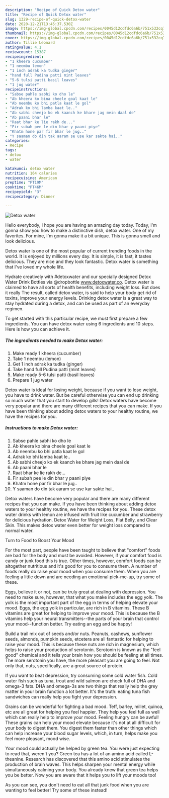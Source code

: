 ```yaml
---
description: "Recipe of Quick Detox water"
title: "Recipe of Quick Detox water"
slug: 1329-recipe-of-quick-detox-water
date: 2020-12-21T13:45:37.530Z
image: https://img-global.cpcdn.com/recipes/0045d12cdfdc6a6b/751x532cq70/detox-water-recipe-main-photo.jpg
thumbnail: https://img-global.cpcdn.com/recipes/0045d12cdfdc6a6b/751x532cq70/detox-water-recipe-main-photo.jpg
cover: https://img-global.cpcdn.com/recipes/0045d12cdfdc6a6b/751x532cq70/detox-water-recipe-main-photo.jpg
author: Tillie Leonard
ratingvalue: 4.1
reviewcount: 15387
recipeingredient:
- "1 kheera cucumber"
- "1 neembu lemon"
- "1 inch adrak ka tudka ginger"
- "hand full Pudina patti mint leaves"
- "5-6 tulsi patti basil leaves"
- "1 jug water"
recipeinstructions:
- "Sabse pahle sabhi ko dho le"
- "Ab kheera ko bina cheele goal kaat le"
- "Ab neembu ko bhi patla kaat le gol"
- "Adrak ko bhi lamba kaat le.."
- "Ab sabhi cheejo ko ek kaanch ke bhare jag mein daal de"
- "Ab paani bhar le"
- "Raat bhar ke lie rakh de..."
- "Fir subah pee le din bhar y paani piye"
- "Khatm hone par fir bhar le jug.."
- "Y saaman do din tak aaram se use kar sakte hai.."
categories:
- Recipe
tags:
- detox
- water

katakunci: detox water 
nutrition: 164 calories
recipecuisine: American
preptime: "PT19M"
cooktime: "PT46M"
recipeyield: "3"
recipecategory: Dinner

---
```



![Detox water](https://img-global.cpcdn.com/recipes/0045d12cdfdc6a6b/751x532cq70/detox-water-recipe-main-photo.jpg)

Hello everybody, I hope you are having an amazing day today. Today, I'm gonna show you how to make a distinctive dish, detox water. One of my favorites. For mine, I'm gonna make it a bit unique. This is gonna smell and look delicious.

Detox water is one of the most popular of current trending foods in the world. It is enjoyed by millions every day. It is simple, it is fast, it tastes delicious. They are nice and they look fantastic. Detox water is something that I've loved my whole life.

Hydrate creatively with #detoxwater and our specially designed Detox Water Drink Bottles via @dropbottle www.detoxwater.co. Detox water is claimed to have all sorts of health benefits, including weight loss. But does it really The result, called detox water, is said to help your body get rid of toxins, improve your energy levels. Drinking detox water is a great way to stay hydrated during a detox, and can be used as part of an everyday regimen.


To get started with this particular recipe, we must first prepare a few ingredients. You can have detox water using 6 ingredients and 10 steps. Here is how you can achieve it.

<!--inarticleads1-->

##### The ingredients needed to make Detox water:

1. Make ready 1 kheera (cucumber)
1. Take 1 neembu (lemon)
1. Get 1 inch adrak ka tudka (ginger)
1. Take hand full Pudina patti (mint leaves)
1. Make ready 5-6 tulsi patti (basil leaves)
1. Prepare 1 jug water


Detox water is ideal for losing weight, because if you want to lose weight, you have to drink water. But be careful otherwise you can end up drinking so much water that you start to develop gills! Detox waters have become very popular and there are many different recipes that you can make. If you have been thinking about adding detox waters to your healthy routine, we have the recipes for you. 

<!--inarticleads2-->

##### Instructions to make Detox water:

1. Sabse pahle sabhi ko dho le
1. Ab kheera ko bina cheele goal kaat le
1. Ab neembu ko bhi patla kaat le gol
1. Adrak ko bhi lamba kaat le..
1. Ab sabhi cheejo ko ek kaanch ke bhare jag mein daal de
1. Ab paani bhar le
1. Raat bhar ke lie rakh de...
1. Fir subah pee le din bhar y paani piye
1. Khatm hone par fir bhar le jug..
1. Y saaman do din tak aaram se use kar sakte hai..


Detox waters have become very popular and there are many different recipes that you can make. If you have been thinking about adding detox waters to your healthy routine, we have the recipes for you. These detox water drinks with lemon are infused with fruit like cucumber and strawberry for delicious hydration. Detox Water for Weight Loss, Flat Belly, and Clear Skin. This makes detox water even better for weight loss compared to normal water. 

Turn to Food to Boost Your Mood


For the most part, people have been taught to believe that "comfort" foods are bad for the body and must be avoided. However, if your comfort food is candy or junk food this is true. Other times, however, comfort foods can be altogether nutritious and it's good for you to consume them. A number of foods really do raise your mood when you consume them. When you are feeling a little down and are needing an emotional pick-me-up, try some of these.

Eggs, believe it or not, can be truly great at dealing with depression. You need to make sure, however, that what you make includes the egg yolk. The yolk is the most important part of the egg in terms of helping elevate your mood. Eggs, the egg yolk in particular, are rich in B vitamins. These B vitamins are great for helping to improve your mood. This is because the B vitamins help your neural transmitters--the parts of your brain that control your mood--function better. Try eating an egg and be happy!

Build a trail mix out of seeds and/or nuts. Peanuts, cashews, sunflower seeds, almonds, pumpkin seeds, etcetera are all fantastic for helping to raise your mood. This is because these nuts are rich in magnesium, which helps to raise your production of serotonin. Serotonin is known as the "feel good" chemical and it tells your brain how you should be feeling at all times. The more serotonin you have, the more pleasant you are going to feel. Not only that, nuts, specifically, are a great source of protein.

If you want to beat depression, try consuming some cold water fish. Cold water fish such as tuna, trout and wild salmon are chock full of DHA and omega-3 fats. DHA and omega-3s are two things that really help the grey matter in your brain function a lot better. It's the truth: eating tuna fish sandwiches can really help you fight your depression. 

Grains can be wonderful for fighting a bad mood. Teff, barley, millet, quinoa, etc are all great for helping you feel happier. They help you feel full as well which can really help to improve your mood. Feeling hungry can be awful! These grains can help your mood elevate because it's not at all difficult for your body to digest them. You digest them faster than other things which can help increase your blood sugar levels, which, in turn, helps make you feel more pleasant, mood wise.

Your mood could actually be helped by green tea. You were just expecting to read that, weren't you? Green tea has a lot of an amino acid called L-theanine. Research has discovered that this amino acid stimulates the production of brain waves. This helps sharpen your mental energy while simultaneously calming your body. You already knew that green tea helps you be better. Now you are aware that it helps you to lift your moods too!

As you can see, you don't need to eat all that junk food when you are wanting to feel better! Try some of these instead!

